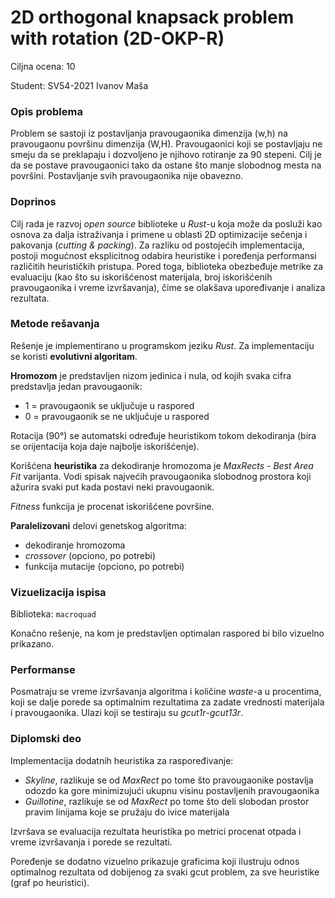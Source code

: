 # 2D orthogonal knapsack problem with rotation (2D-OKP-R)

Ciljna ocena: 10

Student: SV54-2021 Ivanov Maša

### Opis problema

Problem se sastoji iz postavljanja pravougaonika dimenzija (w,h) na pravougaonu površinu dimenzija (W,H). Pravougaonici koji se postavljaju ne smeju da se preklapaju i dozvoljeno je njihovo rotiranje za 90 stepeni. Cilj je da se postave pravougaonici tako da ostane što manje slobodnog mesta na površini. Postavljanje svih pravougaonika nije obavezno. 

### Doprinos

Cilj rada je razvoj *open source* biblioteke u *Rust*-u koja može da posluži kao osnova za dalja istraživanja i primene u oblasti 2D optimizacije sečenja i pakovanja (*cutting & packing*). Za razliku od postojećih implementacija, postoji mogućnost eksplicitnog odabira heuristike i poređenja performansi različitih heurističkih pristupa. Pored toga, biblioteka obezbeđuje metrike za evaluaciju (kao što su iskorišćenost materijala, broj iskorišćenih pravougaonika i vreme izvršavanja), čime se olakšava upoređivanje i analiza rezultata.

### Metode rešavanja

Rešenje je implementirano u programskom jeziku *Rust*. Za implementaciju se koristi **evolutivni algoritam**. 

**Hromozom** je predstavljen nizom jedinica i nula, od kojih svaka cifra predstavlja jedan pravougaonik:
* 1 = pravougaonik se uključuje u raspored
* 0 = pravougaonik se ne uključuje u raspored

Rotacija (90°) se automatski određuje heuristikom tokom dekodiranja (bira se orijentacija koja daje najbolje iskorišćenje).

Korišćena **heuristika** za dekodiranje hromozoma je *MaxRects* - *Best Area Fit* varijanta. Vodi spisak najvećih pravougaonika slobodnog prostora koji ažurira svaki put kada postavi neki pravougaonik. 

*Fitness* funkcija je procenat iskorišćene površine. 

**Paralelizovani** delovi genetskog algoritma:
* dekodiranje hromozoma
* *crossover* (opciono, po potrebi)
* funkcija mutacije (opciono, po potrebi)
 
### Vizuelizacija ispisa 
Biblioteka: `macroquad`

Konačno rešenje, na kom je predstavljen optimalan raspored bi bilo vizuelno prikazano. 

### Performanse
Posmatraju se vreme izvršavanja algoritma i količine *waste*-a u procentima, koji se dalje porede sa optimalnim rezultatima za zadate vrednosti materijala i pravougaonika. Ulazi koji se testiraju su *gcut1r*-*gcut13r*.

### Diplomski deo
Implementacija dodatnih heuristika za raspoređivanje:
* *Skyline*, razlikuje se od *MaxRect* po tome što pravougaonike postavlja odozdo ka gore minimizujući ukupnu visinu postavljenih pravougaonika
* *Guillotine*, razlikuje se od *MaxRect* po tome što deli slobodan prostor pravim linijama koje se pružaju do ivice materijala

Izvršava se evaluacija rezultata heuristika po metrici procenat otpada i vreme izvršavanja i porede se rezultati. 

Poređenje se dodatno vizuelno prikazuje graficima koji ilustruju odnos optimalnog rezultata od dobijenog za svaki gcut problem, za sve heuristike (graf po heuristici).

